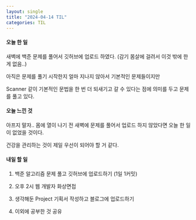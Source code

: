 ```yaml
---
layout: single
title: "2024-04-14 TIL"
categories: TIL
---
```




#### 오늘 한 일

새벽에 백준 문제를 풀어서 깃허브에 업로드 하였다. (감기 몸살에 걸려서 이것 밖에 한 게 없음..)

아직은 문제를 풀기 시작한지 얼마 지나지 않아서 기본적인 문제들이지만 

Scanner 같이 기본적인 문법을 한 번 더 되새기고 갈 수 있다는 점에 의미를 두고 문제를 풀고 있다.



#### 오늘 느낀 것

아프지 말자.. 몸에 열이 나기 전 새벽에 문제를 풀어서 업로드 하지 않았다면 오늘 한 일이 없었을 것이다. 

건강을 관리하는 것이 제일 우선이 되어야 할 거 같다.



#### 내일 할 일

1. 백준 알고리즘 문제 풀고 깃허브에 업로드하기 (1일 1커밋)

2.  오후 2시 웹 개발자 화상면접

3.  생각해둔 Project 기획서 작성하고 블로그에 업로드하기

4.  이외에 공부한 것 공유
